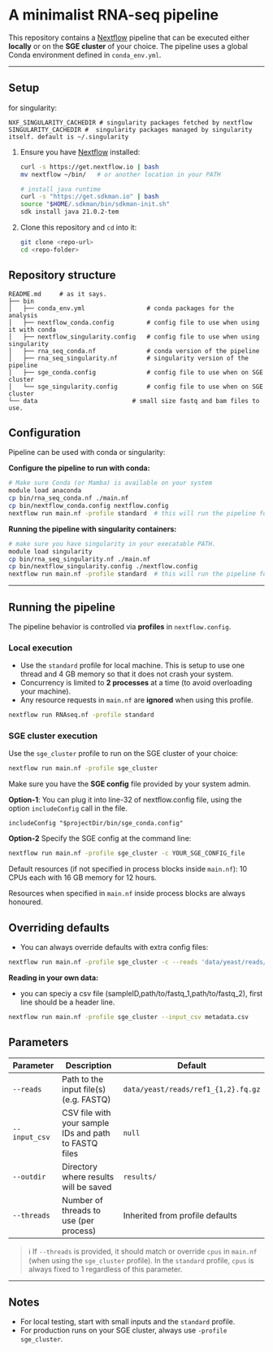 # A minimalist RNA-seq pipeline
This repository contains a [Nextflow](https://www.nextflow.io/) pipeline that can be executed either **locally** or on the **SGE cluster** of your choice.
The pipeline uses a global Conda environment defined in `conda_env.yml`.

---

## Setup
for singularity:
```
NXF_SINGULARITY_CACHEDIR # singularity packages fetched by nextflow
SINGULARITY_CACHEDIR #  singularity packages managed by singularity itself. default is ~/.singularity
```


1. Ensure you have [Nextflow](https://www.nextflow.io/docs/latest/getstarted.html) installed:
   ```bash
   curl -s https://get.nextflow.io | bash
   mv nextflow ~/bin/   # or another location in your PATH

   # install java runtime
   curl -s "https://get.sdkman.io" | bash
   source "$HOME/.sdkman/bin/sdkman-init.sh"
   sdk install java 21.0.2-tem
   ```
2. Clone this repository and `cd` into it:
   ```bash
   git clone <repo-url>
   cd <repo-folder>
   ```

##  Repository structure

```
README.md     # as it says.
├── bin
│   ├── conda_env.yml                 # conda packages for the analysis
│   ├── nextflow_conda.config         # config file to use when using it with conda
│   ├── nextflow_singularity.config   # config file to use when using singularity
│   ├── rna_seq_conda.nf              # conda version of the pipeline
│   ├── rna_seq_singularity.nf        # singularity version of the pipeline
│   ├── sge_conda.config              # config file to use when on SGE cluster
│   └── sge_singularity.config        # config file to use when on SGE cluster
└── data                          # small size fastq and bam files to use.
```


## Configuration

Pipeline can be used with conda or singularity:

**Configure the pipeline to run with conda:**
```bash
# Make sure Conda (or Mamba) is available on your system
module load anaconda
cp bin/rna_seq_conda.nf ./main.nf
cp bin/nextflow_conda.config nextflow.config
nextflow run main.nf -profile standard  # this will run the pipeline for the sample data included in the repo.
   ```
**Running the pipeline with singularity containers:**
```bash
# make sure you have singularity in your execatable PATH.
module load singularity
cp bin/rna_seq_singularity.nf ./main.nf
cp bin/nextflow_singularity.config ./nextflow.config
nextflow run main.nf -profile standard  # this will run the pipeline for the sample data included in the repo.
```
___

## Running the pipeline

The pipeline behavior is controlled via **profiles** in `nextflow.config`.

### Local execution
- Use the `standard` profile for local machine. This is setup to use one thread and 4 GB memory so that it does not crash your system.
- Concurrency is limited to **2 processes** at a time (to avoid overloading your machine).
- Any resource requests in `main.nf` are **ignored** when using this profile.
```bash
nextflow run RNAseq.nf -profile standard
```
### SGE cluster execution
Use the `sge_cluster` profile to run on the SGE cluster of your choice:
```bash
nextflow run main.nf -profile sge_cluster
```
Make sure you have the **SGE config** file provided by your system admin.

**Option-1**: You can plug it into line-32 of nextflow.config file, using the option `includeConfig` call in the  file.
```
includeConfig "$projectDir/bin/sge_conda.config"
```
**Option-2** Specify the SGE config at the command line:
```bash
nextflow run main.nf -profile sge_cluster -c YOUR_SGE_CONFIG_file
```
Default resources (if not specified in process blocks inside `main.nf`): 10 CPUs each with 16 GB memory for 12 hours.

Resources when specified in `main.nf` inside process blocks are always honoured.

## Overriding defaults

- You can always override defaults with extra config files:

```bash
nextflow run main.nf -profile sge_cluster -c --reads 'data/yeast/reads/*_{1,2}.fq.gz' --outdir 'path/of/your/choice'
```
**Reading in your own data:**
- you can speciy a csv file (sampleID,path/to/fastq_1,path/to/fastq_2), first line should be a header line.
```bash
nextflow run main.nf -profile sge_cluster --input_csv metadata.csv
```
## Parameters

| Parameter   | Description                                | Default   |
|-------------|--------------------------------------------|-----------|
| `--reads`   | Path to the input file(s) (e.g. FASTQ)     | `data/yeast/reads/ref1_{1,2}.fq.gz` |
| `--input_csv` | CSV file with your sample IDs and path to FASTQ files | `null` |
| `--outdir`  | Directory where results will be saved      | `results/` |
| `--threads` | Number of threads to use (per process)     | Inherited from profile defaults |
> ℹ️ If `--threads` is provided, it should match or override `cpus` in `main.nf` (when using the `sge_cluster` profile). In the `standard` profile, `cpus` is always fixed to 1 regardless of this parameter.

---
## Notes
- For local testing, start with small inputs and the `standard` profile.
- For production runs on your SGE cluster, always use `-profile sge_cluster`.
